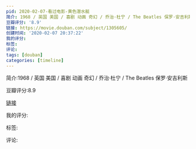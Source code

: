 ```yaml
---
pid: 2020-02-07-看过电影-黄色潜水艇
简介: 1968 / 英国 美国 / 喜剧 动画 奇幻 / 乔治·杜宁 / The Beatles 保罗·安吉利斯
豆瓣评分: '8.9'
链接: https://movie.douban.com/subject/1305605/
创建时间: '2020-02-07 20:37:22'
我的评分:
标签:
评论:
tags: [douban]
categories: [timeline]
---
```

简介:1968 / 英国 美国 / 喜剧 动画 奇幻 / 乔治·杜宁 / The Beatles 保罗·安吉利斯

豆瓣评分:8.9

[链接](https://movie.douban.com/subject/1305605/)

我的评分:

标签:

评论:

